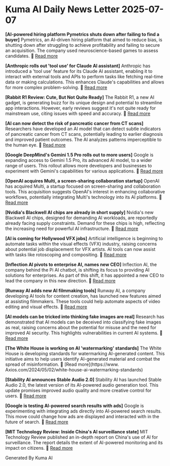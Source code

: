# Kuma AI Daily News Letter 2025-07-07 

**[AI-powered hiring platform Pymetrics shuts down after failing to find a buyer]**
Pymetrics, an AI-driven hiring platform that aimed to reduce bias, is shutting down after struggling to achieve profitability and failing to secure an acquisition. The company used neuroscience-based games to assess candidates.
🔗 [Read more](https://techcrunch.com/2024/05/03/ai-powered-hiring-platform-pymetrics-shuts-down-after-failing-to-find-a-buyer/)

**[Anthropic rolls out 'tool use' for Claude AI assistant]**
Anthropic has introduced a 'tool use' feature for its Claude AI assistant, enabling it to interact with external tools and APIs to perform tasks like fetching real-time data or making calculations. This enhances Claude's capabilities and allows for more complex problem-solving.
🔗 [Read more](https://www.artificialintelligence-news.com/2024/05/03/anthropic-rolls-out-tool-use-for-claude-ai-assistant/)

**[Rabbit R1 Review: Cute, But Not Quite Ready]**
The Rabbit R1, a new AI gadget, is generating buzz for its unique design and potential to streamline app interactions. However, early reviews suggest it's not quite ready for mainstream use, citing issues with speed and accuracy.
🔗 [Read more](https://www.pcmag.com/reviews/rabbit-r1)

**[AI can now detect the risk of pancreatic cancer from CT scans]**
Researchers have developed an AI model that can detect subtle indicators of pancreatic cancer from CT scans, potentially leading to earlier diagnosis and improved patient outcomes. The AI analyzes patterns imperceptible to the human eye.
🔗 [Read more](https://www.thedailybeast.com/ai-can-now-detect-the-risk-of-pancreatic-cancer-from-ct-scans)

**[Google DeepMind's Gemini 1.5 Pro rolls out to more users]**
Google is expanding access to Gemini 1.5 Pro, its advanced AI model, to a wider range of users. This rollout allows more developers and businesses to experiment with Gemini's capabilities for various applications.
🔗 [Read more](https://venturebeat.com/ai/google-deepminds-gemini-1-5-pro-rolls-out-to-more-users/)

**[OpenAI acquires Multi, a screen-sharing collaboration startup]**
OpenAI has acquired Multi, a startup focused on screen-sharing and collaboration tools. This acquisition suggests OpenAI's interest in enhancing collaborative workflows, potentially integrating Multi's technology into its AI platforms.
🔗 [Read more](https://techcrunch.com/2024/05/02/openai-acquires-multi-a-screen-sharing-collaboration-startup/)

**[Nvidia's Blackwell AI chips are already in short supply]**
Nvidia's new Blackwell AI chips, designed for demanding AI workloads, are reportedly already facing supply constraints. Demand for these chips is high, reflecting the increasing need for powerful AI infrastructure.
🔗 [Read more](https://www.datacenterdynamics.com/en/news/nvidias-blackwell-ai-chips-are-already-in-short-supply/)

**[AI is coming for Hollywood VFX jobs]**
Artificial intelligence is beginning to automate tasks within the visual effects (VFX) industry, raising concerns about potential job displacement for VFX artists. AI tools can now assist with tasks like rotoscoping and compositing.
🔗 [Read more](https://www.theregister.com/2024/05/03/ai_hollywood_vfx/)

**[Inflection AI pivots to enterprise AI, names new CEO]**
Inflection AI, the company behind the Pi AI chatbot, is shifting its focus to providing AI solutions for enterprises. As part of this shift, it has appointed a new CEO to lead the company in this new direction.
🔗 [Read more](https://www.artificialintelligence-news.com/2024/05/02/inflection-ai-pivots-to-enterprise-ai-names-new-ceo/)

**[Runway AI adds new AI filmmaking tools]**
Runway AI, a company developing AI tools for content creation, has launched new features aimed at assisting filmmakers. These tools could help automate aspects of video editing and visual effects.
🔗 [Read more](https://venturebeat.com/ai/runway-ai-adds-new-ai-filmmaking-tools/)

**[AI models can be tricked into thinking fake images are real]**
Research has demonstrated that AI models can be deceived into classifying fake images as real, raising concerns about the potential for misuse and the need for improved AI security. This highlights vulnerabilities in current AI systems.
🔗 [Read more](https://www.technologyreview.com/2024/05/02/1092178/ai-models-can-be-tricked-into-thinking-fake-images-are-real/)

**[The White House is working on AI 'watermarking' standards]**
The White House is developing standards for watermarking AI-generated content. This initiative aims to help users identify AI-generated material and combat the spread of misinformation.
🔗 [Read more](https://www. Axios.com/2024/05/02/white-house-ai-watermarking-standards)

**[Stability AI announces Stable Audio 2.0]**
Stability AI has launched Stable Audio 2.0, the latest version of its AI-powered audio generation tool. This update promises improved audio quality and more creative control for users.
🔗 [Read more](https://stability.ai/news/stable-audio-2)

**[Google is testing AI-powered search results with ads]**
Google is experimenting with integrating ads directly into AI-powered search results. This move could change how ads are displayed and interacted with in the future of search.
🔗 [Read more](https://www.searchenginejournal.com/google-testing-ai-powered-search-results-with-ads/516141/)

**[MIT Technology Review: Inside China's AI surveillance state]**
MIT Technology Review published an in-depth report on China's use of AI for surveillance. The report details the extent of AI-powered monitoring and its impact on citizens.
🔗 [Read more](https://www.technologyreview.com/2024/05/01/1091448/inside-china-ai-surveillance-state/)

Generated By Kuma AI